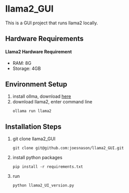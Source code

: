 # llama2_GUI

This is a GUI project that runs llama2 locally.

## Hardware Requirements
#### Llama2 Hardware Requirement 
* RAM: 8G
* Storage: 4GB

## Environment Setup
1. install ollma, download [here](https://ollama.com/download)
2. download llama2, enter command line
   ```
   ollama run llama2
   ```
   
   

## Installation Steps
1. git clone llama2_GUI
   ```
   git clone git@github.com:joesnason/llama2_GUI.git
   ```
2. install python packages
   ```
   pip install -r requirements.txt
   ```
3. run
   ```
   python llama2_UI_version.py
   ```

